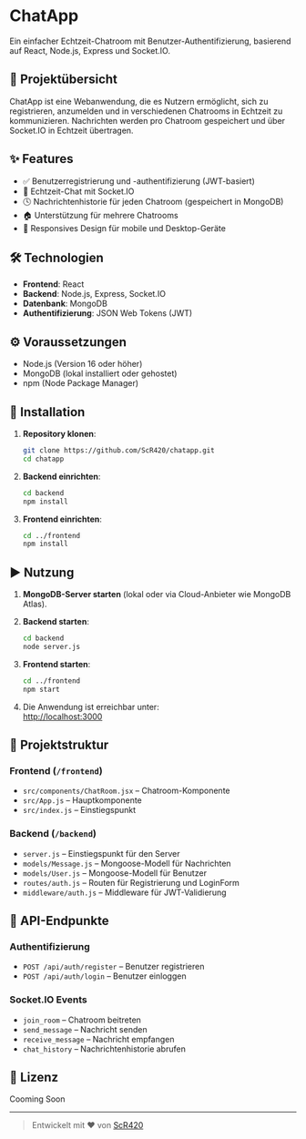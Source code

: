 # ChatApp

Ein einfacher Echtzeit-Chatroom mit Benutzer-Authentifizierung, basierend auf React, Node.js, Express und Socket.IO.

## 📖 Projektübersicht

ChatApp ist eine Webanwendung, die es Nutzern ermöglicht, sich zu registrieren, anzumelden und in verschiedenen Chatrooms in Echtzeit zu kommunizieren. Nachrichten werden pro Chatroom gespeichert und über Socket.IO in Echtzeit übertragen.

## ✨ Features

- ✅ Benutzerregistrierung und -authentifizierung (JWT-basiert)
- 💬 Echtzeit-Chat mit Socket.IO
- 🕓 Nachrichtenhistorie für jeden Chatroom (gespeichert in MongoDB)
- 🏠 Unterstützung für mehrere Chatrooms
- 📱 Responsives Design für mobile und Desktop-Geräte

## 🛠 Technologien

- **Frontend**: React
- **Backend**: Node.js, Express, Socket.IO
- **Datenbank**: MongoDB
- **Authentifizierung**: JSON Web Tokens (JWT)

## ⚙️ Voraussetzungen

- Node.js (Version 16 oder höher)
- MongoDB (lokal installiert oder gehostet)
- npm (Node Package Manager)

## 🚀 Installation

1. **Repository klonen**:
   ```bash
   git clone https://github.com/ScR420/chatapp.git
   cd chatapp
   ```

2. **Backend einrichten**:
   ```bash
   cd backend
   npm install
   ```

3. **Frontend einrichten**:
   ```bash
   cd ../frontend
   npm install
   ```

## ▶️ Nutzung

1. **MongoDB-Server starten** (lokal oder via Cloud-Anbieter wie MongoDB Atlas).

2. **Backend starten**:
   ```bash
   cd backend
   node server.js
   ```

3. **Frontend starten**:
   ```bash
   cd ../frontend
   npm start
   ```

4. Die Anwendung ist erreichbar unter:  
   [http://localhost:3000](http://localhost:3000)

## 📁 Projektstruktur

### Frontend (`/frontend`)

- `src/components/ChatRoom.jsx` – Chatroom-Komponente
- `src/App.js` – Hauptkomponente
- `src/index.js` – Einstiegspunkt

### Backend (`/backend`)

- `server.js` – Einstiegspunkt für den Server
- `models/Message.js` – Mongoose-Modell für Nachrichten
- `models/User.js` – Mongoose-Modell für Benutzer
- `routes/auth.js` – Routen für Registrierung und LoginForm
- `middleware/auth.js` – Middleware für JWT-Validierung

## 📡 API-Endpunkte

### Authentifizierung

- `POST /api/auth/register` – Benutzer registrieren
- `POST /api/auth/login` – Benutzer einloggen

### Socket.IO Events

- `join_room` – Chatroom beitreten
- `send_message` – Nachricht senden
- `receive_message` – Nachricht empfangen
- `chat_history` – Nachrichtenhistorie abrufen

## 📄 Lizenz

Cooming Soon

---

> Entwickelt mit ❤️ von [ScR420](https://github.com/ScR420)
